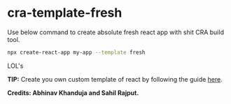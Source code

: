 # cra-template-fresh

Use below command to create absolute fresh react app with shit CRA build tool. 

```bash
npx create-react-app my-app --template fresh
```

LOL's

__TIP:__ Create you own custom template of react by following the guide [here](https://create-react-app.dev/docs/custom-templates/).

__Credits: Abhinav Khanduja and Sahil Rajput.__
